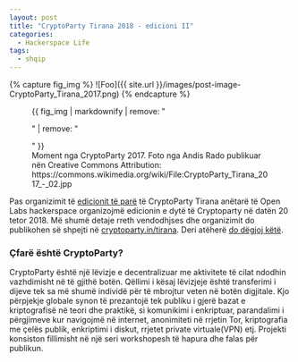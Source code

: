 ```yaml
---
layout: post
title: "CryptoParty Tirana 2018 - edicioni II"
categories:
  - Hackerspace Life
tags:
  - shqip
---
```


{% capture fig_img %}
![Foo]({{ site.url }}/images/post-image-CryptoParty_Tirana_2017.png)
{% endcapture %}

<figure>
  {{ fig_img | markdownify | remove: "<p>" | remove: "</p>" }}
  <figcaption>Moment nga CryptoParty 2017. Foto nga Andis Rado publikuar nën Creative Commons Attribution: https://commons.wikimedia.org/wiki/File:CryptoParty_Tirana_2017_-_02.jpp</figcaption>
</figure> 

Pas organizimit të [edicionit të parë](https://openlabs.cc/cryptoparty-tirana-2017/) të CryptoParty Tirana anëtarë të Open Labs hackerspace organizojmë edicionin e dytë të Cryptoparty në datën 20 tetor 2018. Më shumë detaje rreth vendodhjses dhe organizimit do publikohen së shpejti në [cryptoparty.in/tirana](https://www.cryptoparty.in/tirana). Deri atëherë [do dëgjoj këtë](https://www.youtube.com/watch?v=Z5mAZQXVtMI).

### Çfarë është CryptoParty?
CryptoParty është një lëvizje e decentralizuar me aktivitete të cilat ndodhin vazhdimisht në të gjithë botën. Qëllimi i kësaj lëvizjeje është transferimi i dijeve tek sa më shumë individë për të mbrojtur veten në botën digjitale. Kjo përpjekje globale synon të prezantojë tek publiku i gjerë bazat e kriptografisë në teori dhe praktikë, si komunikimi i enkriptuar, parandalimi i përgjimeve kur navigojmë në internet, anonimiteti në rrjetin Tor, kriptografia me çelës publik, enkriptimi i diskut, rrjetet private virtuale(VPN) etj. Projekti konsiston fillimisht në një seri workshopesh të hapura dhe falas për publikun.

